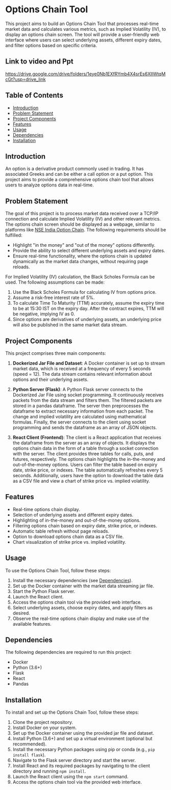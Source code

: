 # Options Chain Tool

This project aims to build an Options Chain Tool that processes real-time market data and calculates various metrics, such as Implied Volatility (IV), to display an options chain screen. The tool will provide a user-friendly web interface where users can select underlying assets, different expiry dates, and filter options based on specific criteria.

## Link to video and Ppt
https://drive.google.com/drive/folders/1eye0Nb1EXfRYmb4X4srEs6XlIWtqMcGt?usp=drive_link

## Table of Contents

- [Introduction](#introduction)
- [Problem Statement](#problem-statement)
- [Project Components](#project-components)
- [Features](#features)
- [Usage](#usage)
- [Dependencies](#dependencies)
- [Installation](#installation)


## Introduction

An option is a derivative product commonly used in trading. It has associated Greeks and can be either a call option or a put option. This project aims to provide a comprehensive options chain tool that allows users to analyze options data in real-time.

## Problem Statement

The goal of this project is to process market data received over a TCP/IP connection and calculate Implied Volatility (IV) and other relevant metrics. The options chain screen should be displayed as a webpage, similar to platforms like [NSE India Option Chain](https://www.nseindia.com/option-chain). The following requirements should be fulfilled:

- Highlight "in the money" and "out of the money" options differently.
- Provide the ability to select different underlying assets and expiry dates.
- Ensure real-time functionality, where the options chain is updated dynamically as the market data changes, without requiring page reloads.

For Implied Volatility (IV) calculation, the Black Scholes Formula can be used. The following assumptions can be made:

1. Use the Black Scholes Formula for calculating IV from options price.
2. Assume a risk-free interest rate of 5%.
3. To calculate Time To Maturity (TTM) accurately, assume the expiry time to be at 15:30 IST on the expiry day. After the contract expires, TTM will be negative, implying IV as 0.
4. Since options are derivatives of underlying assets, an underlying price will also be published in the same market data stream.

## Project Components

This project comprises three main components:

1. **Dockerized Jar File and Dataset**: A Docker container is set up to stream market data, which is received at a frequency of every 5 seconds (speed = 12). The data stream contains relevant information about options and their underlying assets.

2. **Python Server (Flask)**: A Python Flask server connects to the Dockerized Jar File using socket programming. It continuously receives packets from the data stream and filters them. The filtered packets are stored in a pandas dataframe. The server then preprocesses the dataframe to extract necessary information from each packet. The change and implied volatility are calculated using mathematical formulas. Finally, the server connects to the client using socket programming and sends the dataframe as an array of JSON objects.

3. **React Client (Frontend)**: The client is a React application that receives the dataframe from the server as an array of objects. It displays the options chain data in the form of a table through a socket connection with the server. The client provides three tables for calls, puts, and futures, respectively. The options chain highlights the in-the-money and out-of-the-money options. Users can filter the table based on expiry date, strike price, or indexes. The table automatically refreshes every 5 seconds. Additionally, users have the option to download the table data as a CSV file and view a chart of strike price vs. implied volatility.

## Features

- Real-time options chain display.
- Selection of underlying assets and different expiry dates.
- Highlighting of in-the-money and out-of-the-money options.
- Filtering options chain based on expiry date, strike price, or indexes.
- Automatic table refresh without page reloads.
- Option to download options chain data as a CSV file.
- Chart visualization of strike price vs. implied volatility.

## Usage

To use the Options Chain Tool, follow these steps:

1. Install the necessary dependencies (see [Dependencies](#dependencies)).
2. Set up the Docker container with the market data streaming jar file.
3. Start the Python Flask server.
4. Launch the React client.
5. Access the options chain tool via the provided web interface.
6. Select underlying assets, choose expiry dates, and apply filters as desired.
7. Observe the real-time options chain display and make use of the available features.

## Dependencies

The following dependencies are required to run this project:

- Docker
- Python (3.6+)
- Flask
- React
- Pandas

## Installation

To install and set up the Options Chain Tool, follow these steps:

1. Clone the project repository.
2. Install Docker on your system.
3. Set up the Docker container using the provided jar file and dataset.
4. Install Python (3.6+) and set up a virtual environment (optional but recommended).
5. Install the necessary Python packages using pip or conda (e.g., `pip install flask`).
6. Navigate to the Flask server directory and start the server.
7. Install React and its required packages by navigating to the client directory and running `npm install`.
8. Launch the React client using the `npm start` command.
9. Access the options chain tool via the provided web interface.


